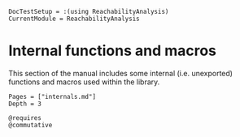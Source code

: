 ```@meta
DocTestSetup = :(using ReachabilityAnalysis)
CurrentModule = ReachabilityAnalysis
```

# Internal functions and macros

This section of the manual includes some internal (i.e. unexported) functions and
macros used within the library.

```@contents
Pages = ["internals.md"]
Depth = 3
```

```@docs
@requires
@commutative
```

